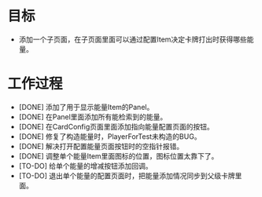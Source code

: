 # 目标
- 添加一个子页面，在子页面里面可以通过配置Item决定卡牌打出时获得哪些能量。

# 工作过程
- [DONE] 添加了用于显示能量Item的Panel。
- [DONE] 在Panel里面添加所有能检索到的能量。
- [DONE] 在CardConfig页面里面添加指向能量配置页面的按钮。
- [DONE] 修复了构造能量时，PlayerForTest未构造的BUG。
- [DONE] 解决打开配置能量页面按钮时的空指针报错。
- [DONE] 调整单个能量Item里面图标的位置，图标位置太靠下了。
- [TO-DO] 给单个能量的增减按钮添加回调。
- [TO-DO] 退出单个能量的配置页面时，把能量添加情况同步到父级卡牌里面。
